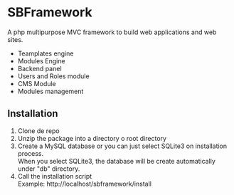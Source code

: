 # SBFramework
A php multipurpose MVC framework to build web applications and web sites.

<ul>
	<li>Teamplates engine</li>
	<li>Modules Engine</li>
	<li>Backend panel</li>
	<li>Users and Roles module</li>
	<li>CMS Module</li>
	<li>Modules management</li>
</ul>

<h2>Installation</h2>
<ol>
	<li>Clone de repo</li>
	<li>Unzip the package into a directory o root directory</li>
	<li>
		Create a MySQL database or you can just select SQLite3 on installation process.<br/>
		When you select SQLite3, the database will be create automatically under "db" directory.
	</li>
	<li>
		Call the installation script<br/>
		Example:
		http://localhost/sbframework/install
	</li>
</ol>
